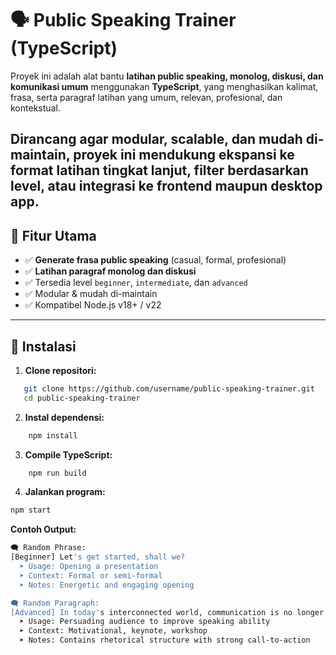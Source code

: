# 🗣️ Public Speaking Trainer (TypeScript)

Proyek ini adalah alat bantu **latihan public speaking, monolog, diskusi, dan komunikasi umum** menggunakan **TypeScript**, yang menghasilkan kalimat, frasa, serta paragraf latihan yang umum, relevan, profesional, dan kontekstual.

Dirancang agar **modular, scalable, dan mudah di-maintain**, proyek ini mendukung ekspansi ke format latihan tingkat lanjut, filter berdasarkan level, atau integrasi ke frontend maupun desktop app.
---

## 🚀 Fitur Utama

- ✅ **Generate frasa public speaking** (casual, formal, profesional)
- ✅ **Latihan paragraf monolog dan diskusi**
- ✅ Tersedia level `beginner`, `intermediate`, dan `advanced`
- ✅ Modular & mudah di-maintain
- ✅ Kompatibel Node.js v18+ / v22

---

## 🔧 Instalasi

1. **Clone repositori:**
```bash
   git clone https://github.com/username/public-speaking-trainer.git
   cd public-speaking-trainer
```

2. **Instal dependensi:**
```bash
    npm install
```

3. **Compile TypeScript:**
```bash
    npm run build
```

4. **Jalankan program:**
```bash
npm start
```

**Contoh Output:**
```bash
🗨️ Random Phrase:
[Beginner] Let's get started, shall we?
  ➤ Usage: Opening a presentation
  ➤ Context: Formal or semi-formal
  ➤ Notes: Energetic and engaging opening

🗨️ Random Paragraph:
[Advanced] In today's interconnected world, communication is no longer a soft skill — it is a survival skill...
  ➤ Usage: Persuading audience to improve speaking ability
  ➤ Context: Motivational, keynote, workshop
  ➤ Notes: Contains rhetorical structure with strong call-to-action
```